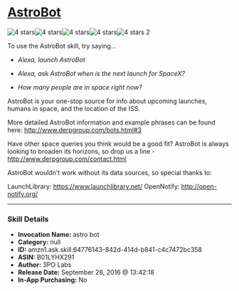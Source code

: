 # [AstroBot](http://alexa.amazon.com/#skills/amzn1.ask.skill.64776143-842d-414d-b841-c4c7472bc358)
![4 stars](../../images/ic_star_black_18dp_1x.png)![4 stars](../../images/ic_star_black_18dp_1x.png)![4 stars](../../images/ic_star_black_18dp_1x.png)![4 stars](../../images/ic_star_black_18dp_1x.png)![4 stars](../../images/ic_star_border_black_18dp_1x.png) 2

To use the AstroBot skill, try saying...

* *Alexa, launch AstroBot*

* *Alexa, ask AstroBot when is the next launch for SpaceX?*

* *How many people are in space right now?*

AstroBot is your one-stop source for info about upcoming launches, humans in space, and the location of the ISS.

More detailed AstroBot information and example phrases can be found here: http://www.derpgroup.com/bots.html#3

Have other space queries you think would be a good fit? AstroBot is always looking to broaden its horizons, so drop us a line - http://www.derpgroup.com/contact.html

AstroBot wouldn't work without its data sources, so special thanks to:

LaunchLibrary: https://www.launchlibrary.net/
OpenNotify: http://open-notify.org/

***

### Skill Details

* **Invocation Name:** astro bot
* **Category:** null
* **ID:** amzn1.ask.skill.64776143-842d-414d-b841-c4c7472bc358
* **ASIN:** B01LYHX291
* **Author:** 3PO Labs
* **Release Date:** September 28, 2016 @ 13:42:18
* **In-App Purchasing:** No
